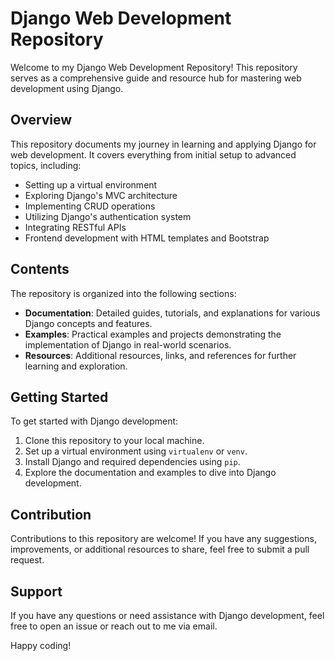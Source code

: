 # Django Web Development Repository

Welcome to my Django Web Development Repository! This repository serves as a comprehensive guide and resource hub for mastering web development using Django.

## Overview

This repository documents my journey in learning and applying Django for web development. It covers everything from initial setup to advanced topics, including:

- Setting up a virtual environment
- Exploring Django's MVC architecture
- Implementing CRUD operations
- Utilizing Django's authentication system
- Integrating RESTful APIs
- Frontend development with HTML templates and Bootstrap

## Contents

The repository is organized into the following sections:

- **Documentation**: Detailed guides, tutorials, and explanations for various Django concepts and features.
- **Examples**: Practical examples and projects demonstrating the implementation of Django in real-world scenarios.
- **Resources**: Additional resources, links, and references for further learning and exploration.

## Getting Started

To get started with Django development:

1. Clone this repository to your local machine.
2. Set up a virtual environment using `virtualenv` or `venv`.
3. Install Django and required dependencies using `pip`.
4. Explore the documentation and examples to dive into Django development.

## Contribution

Contributions to this repository are welcome! If you have any suggestions, improvements, or additional resources to share, feel free to submit a pull request.

## Support

If you have any questions or need assistance with Django development, feel free to open an issue or reach out to me via email.

Happy coding!

